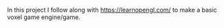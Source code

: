 In this project I follow along with https://learnopengl.com/ to make a basic voxel game engine/game.
